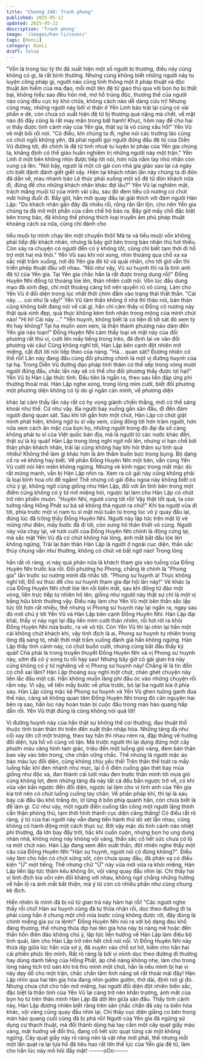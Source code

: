```yaml
---
title: "Chương 248: Tranh phong"
published: 2025-05-22
updated: 2025-05-22
description: 'Tranh phong'
image: '/images/han-li/cover/'
tags: [HanLi]
category: HanLi
draft: false
---
```


"Vốn là trong lúc tỷ thí đã xuất hiện một số người bị thương, điều
này cũng không có gì, là rất bình thường. Nhưng cũng không biết
những người này tu luyện công pháp gì, người nào cũng tinh
thông một ít pháp thuật và độc thuật âm hiểm của ma đạo, mỗi
một tên đệ tử giao thủ qua với bọn họ bị thất bại, không hiểu sao
đều hôn mê, mơ hồ trúng độc, thương thế của người nào cũng
đều cực kỳ khó chữa, không cách nào dễ dàng cứu trị! Nhưng
cũng may, những người này bởi vì thân ở Yến Linh bảo trái lại
cũng có vài phần e dè, còn chưa có xuất hiện đệ tử bị thương quá
nặng mà chết, về mặt nào đó đây cũng là rất may mắn trong bất
hạnh! Khục, hôm nay để cho hai vị thấy được tình cảnh này của
Yến gia, thật sự là vô cùng xấu hổ!" Yến Vũ vẻ mặt bối rối nói.
"Có điều, khi chúng ta đi, nghe nói các trưởng lão cũng có chút
ngồi không yên, đã phái người gọi người đứng đầu đệ tử của Diễn
Vũ đường tới, đó chính là đệ tử tinh nhuệ tu luyện bí pháp của
Yến gia chúng ta, khẳng định có thể giáo huấn nghiêm trị những
người này một trận." Yến Linh ở một bên không nhịn được tiếp lời
nói, hơn nữa nắm tay nhỏ nhắn còn vung cả lên.
"Nói bậy, ngươi là một cô gái con nhà gia giáo sao lại cả ngày chỉ
biết đánh đánh giết giết vậy. Hiện tại khách nhân lần này chúng ta
đi đón đã dẫn về, mau nhanh báo Lê thúc phái xuống một số đệ
tử đón khách nữa đi, đừng để cho những khách nhân khác đợi
lâu?" Yến Vũ lại nghiêm mặt, trách mắng muội tử của mình vài
câu, sau đó đem tiểu cô nương có chút mất hứng đuổi đi.
Bấy giờ, hắn mới quay đầu lại giải thích với đám người Hàn Lập:
"Do khách nhân gần đây đã nhiều rồi, rồng rắn lẫn lộn, cho nên
Yến gia chúng ta đã mở một phần của cấm chế hộ bảo ra. Bây
giờ mấy chỗ đặc biệt bên trong bảo, đã không thể phóng thích loại
truyền âm phù pháp thuật khoảng cách xa nữa, cũng chỉ đành cho

tiểu muội tự mình chạy lên một chuyến thôi! Mà ta và tiểu muội
vốn không phải tiếp đãi khách nhân, nhưng là bây giờ bên trong
bảo nhân thủ hơi thiếu. Còn xảy ra chuyện có người đến có ý
không tốt, cũng chỉ biết tạm thời đi hỗ trợ một hai mà thôi." Yến
Vũ sau khi nói xong, nhìn thoáng qua chỗ xa xa sắc mặt trầm
xuống, nơi đó Yến gia đệ tử và quái nhân, cho tới giờ vẫn thi triển
phép thuật đấu với nhau.
"Nói như vậy, Vũ sư huynh thì ra là tinh anh đệ tử của Yến gia. Tại
Yến gia chắc hẳn là rất được trọng dụng rồi!" Đổng Huyên Nhi
đồng tử thoáng lóe lên, thản nhiên cười nói. Vốn lúc đầu dung
mạo đã xinh đẹp, chỉ một thoáng càng trở nên quyến rũ vô cùng.
Làm cho Yến Vũ ở đối diện trong lúc nhất thời chìm đắm vào
trạng thái thất thần.
"Cái này. … coi như là vậy!" Yến Vũ tâm thần không ở nhà thì
thào nói, bản thân cũng không biết đang nói về cái gì, hắn chỉ
cảm thấy vị Đổng cô nương này thật quá xinh đẹp, quả thực
không kém tình nhân trong mộng của mình chút nào!
"Hi hi! Cái này …"
"Yến huynh, không biết là có tiện đi tới sát đó xem tỷ thí hay
không? Tại hạ muốn xem xem, là thần thánh phương nào dám
đến Yến gia náo loạn!"
Đổng Huyên Nhi cảm thấy loại vẻ mặt này của đối phương rất thú
vị, cười lên mấy tiếng trong trẻo, đã định lại ve vãn đối phương
vài câu! Cũng không nghĩ tới, Hàn Lập bên cạnh đột nhiên mở
miệng, cắt đứt lời nói tiếp theo của nàng.
"Hả… quan sát? Đương nhiên có thể rồi! Lần này đang đấu cùng
đối phương chính là một vị đường huynh của tại hạ. Trong Diễn
Vũ đường đạo pháp tinh thâm có thể xếp trong vòng mười người
đứng đầu, chắc lần này sẽ có thể cho đối phương thấy được lợi
hại!" Yến Vũ bị Hàn Lập thức tỉnh. Đầu tiên là ngẩn ra, theo sau
liền đáp ứng phi thường thoải mái.
Hàn Lập nghe xong, trong lòng mỉm cười, biết đối phương một
phương diện không có lý do gì ngăn cản mình, về phương diện

khác lại cảm thấy lần này rất có hy vọng giành chiến thắng, mới
có thể sảng khoái như thế.
Cứ như vậy. Ba người bay xuống gần sân đấu, đi đến đám người
đang quan sát.
Sau khi tới gần hơn một chút, Hàn Lập có chút giật mình phát
hiện, không ngờ tu sĩ vây xem, cũng đông tới hơn trăm người,
hơn nữa xem cách ăn mặc của bọn họ, những người trong đó đại
đa số càng không phải tu sĩ của Việt quốc bản địa, mà là người từ
các nước khác đến, thật sự là kỳ quái!
Hàn Lập trong lòng nghi ngờ nổi lên, nhưng vì hạn chế bởi thân
phận khách nhân, trái lại cũng không hay khi hỏi thăm sự tình quá
nhiều! Không thể làm gì khác hơn là âm thầm buồn bực trong
bụng. Bộ dạng cố ra vẻ không hay biết.
Về phần Đổng Huyên Nhi một bên, vẫn cùng Yến Vũ cười nói liên
miên không ngừng. Nhưng vẻ kinh ngạc trong mắt mặc dù rất
mỏng manh, vẫn bị Hàn Lập nhìn ra. Xem ra cô gái này cũng
không phải là loại bình hoa chỉ để ngắm!
Thế nhưng cô gái điêu ngoa này không biết có chủ ý gì, không
ngờ cũng giống như Hàn Lập, đối với ẩn tình bên trong một điểm
cũng không có ý tứ mở miệng hỏi, ngược lại làm cho Hàn Lập có
chút trở nên phiền muộn.
"Huyên Nhi, ngươi cũng tới rồi! Vậy thật tốt quá, ta còn tưởng
rằng Hồng Phất sư bá sẽ không thả ngươi ra chứ!" Khi ba người
vừa đi tới, phía trước một vị nam tu sĩ mặt mũi tuấn tú trong lúc vô
ý quay đầu lại, đúng lúc đã trông thấy Đổng Huyên Nhi. Người
này lập tức trên mặt lộ vẻ mừng như điên, mấy bước đã đi tới,
còn xưng hô thân thiết vô cùng.
Người này vừa chạy lại, vẻ tươi cười của Đổng Huyên Nhi chính
là đông cứng lại, mà sắc mặt Yến Vũ đã có chút không hài lòng,
ánh mắt bắt đầu lóe lên không ngừng.
Trái lại bản thân Hàn Lập là người ở ngoài cục diện, thần sắc thủy
chung vẫn như thường, không có chút vẻ bất ngờ nào! Trong lòng

hắn rất rõ ràng, vị này quá phân nửa là khách tham gia vào tuồng
của Đổng Huyên Nhi trước kia rồi. Đối phương họ Phong, chẳng
lẽ chính là "Phong gia" lần trước sư nương mình đã nhắc tới.
"Phong sư huynh à! Thực không nghĩ tới, Đỗ sư thúc để cho sư
huynh tham gia đại hội lần này!" Vẻ khác lạ của Đổng Huyên Nhi
chợt lóe lên rồi biến mất, sau khi đồng tử đảo một vòng, liền trực
tiếp tự nhiên hô lên, giống như người này thật sự chỉ là một vị
bằng hữu bình thường vậy.
Điều này làm cho Yến Vũ một bên thần sắc lập tức tốt hơn rất
nhiều, thế nhưng vị Phong sư huynh này lại ngẩn ra, ngay sau đó
mới chú ý tới Yến Vũ và Hàn Lập bên cạnh Đổng Huyên Nhi.
Hàn Lập đại khái, thấy vị này ngó lại đây liền mỉm cười thản
nhiên, rồi hơi rời ra khỏi Đổng Huyên Nhi nửa bước, ra vẻ vô tội.
Còn Yến Vũ thì lại nhìn lại hắn một cái không chút khách khí, vậy
tình địch là ai, Phong sư huynh tự nhiên trong lòng đã sáng tỏ,
nhất thời mặt trầm xuống đánh giá hắn không ngừng.
Hàn Lập thấy tình cảnh này, có chút buồn cười, nhưng cũng bắt
đầu thấy kỳ quái! Chả phải là trong truyền thuyết Đổng Huyên Nhi
và vị Phong sư huynh này, sớm đã có ý song tu rồi hay sao!
Nhưng bây giờ cô gái gian trá này cũng không có ý tứ nghiêng về
vị Phong sư huynh này! Chẳng lẽ là tin đồn có chỗ sai lầm?
Hàn Lập thoáng suy nghĩ một chút, chán ghét chuyện này liền lắc
đầu một cái. Hắn không muốn lãng phí đầu óc vào những chuyện
rối rắm này.
Vì vậy, về tiến mấy bước về phía trước, bỏ lại ba người kia ở phía
sau.
Hàn Lập cũng mặc kệ Phong sư huynh và Yến Vũ ghen tuông
ganh đua thế nào, càng sẽ không quan tâm Đổng Huyên Nhi
trong đó căn nguyên hai bên ra sao, hắn lúc này hoàn toàn bị
cuộc đấu trong màn hào quang hấp dẫn rồi.
Yến Vũ thật đúng là cũng không nói quá lời!

Vị đường huynh này của hắn thật sự không thể coi thường, đạo
thuật thổ thuộc tính toàn thân thi triển đến xuất thần nhập hóa.
Những tảng đá như cối xay lớn cỡ một trượng, theo tay hắn thi
nhau ném ra, đập thẳng về hướng đối diện, tựa hồ vô cùng vô
tận. Mà trước người thì lại dựng đứng một cây phướn màu vàng
hình tam giác, triệu đến một luồng gió vàng, đem bản thân bao
vây vào bên trong, che chắn vững chắc.
Thế nhưng là người mặc áo bào màu lục đối diện, cũng không
chịu yếu thế! Trên thân thể toát ra mấy luồng hắc khí đen nhánh
như mực, lại ồ ồ điên cuồng gào thét bay múa giống như độc xà,
đan thành cái lưới màu đen trước thân mình tới mưa gió cũng
không lọt, đem những tảng đá này tất cả đều bắn ngược trở về,
có khi vừa vặn bắn ngược đến đối diện, ngược lại làm cho vị tinh
anh của Yến gia kia trở nên có chút luống cuống tay chân. Về
phần pháp khí, thì lại là sáu bảy cái đầu lâu khô trắng ởn, lơ lửng
ở bốn phía quanh hắn, còn chưa biết là để làm gì.
Cứ như vậy, một người điên cuồng tấn công một người lặng thinh
cẩn thận phòng thủ, tạm thời hình thành cục diện căng thẳng!
Có điều rất rõ ràng, ý tứ của hai người này vẫn đang tiến hành
thử dò xét lẫn nhau, cũng không có hành động một cách thực sự.
Bởi vậy mặc dù tình cảnh náo nhiệt phi thường, đá lớn bay đầy
trời, hắc khí cuồn cuộn, nhưng bọn họ ung dung nhàn nhã, không
nóng nảy không vội vàng, thần sắc cố hết sức chưa có lộ ra một
chút nào.
Hàn Lập đang xem đến xuất thần, đột nhiên nghe thấy một câu
của Đổng Huyên Nhi "Hàn sư huynh, ngươi nói có đúng không?".
Điều này làm cho hắn có chút sửng sốt, còn chưa quay đầu, đã
phản xạ có điều kiện "Ừ" một tiếng.
Thế nhưng chữ "Ừ" này vừa mới vừa ra khỏi miệng, Hàn Lập liền
lập tức thầm kêu không ổn, vội vàng quay đầu nhìn lại.
Chỉ thấy hai vị tình địch kia vốn nên đối kháng với nhau, không
ngờ chẳng những hướng về hắn lộ ra ánh mắt bất thiện, mà ý tứ
còn có nhiều phần như cùng chung kẻ địch.

Hiển nhiên là mình đã bị nữ tử gian trá này hãm hại rồi!
"Các ngươi nghe thấy rồi chứ! Hàn sư huynh cũng đã tự thừa
nhận rồi, dọc theo đường đi ta phải cùng hắn ở chung một chỗ
nửa bước cũng không được rời, đây đúng là chính miệng gia sư
ra lệnh!" Đổng Huyên Nhi nói ra với bộ dạng đau khổ đáng
thương, thế nhưng thừa dịp hai tên gia hỏa này bị nàng mê hoặc
đến thần hồn điên đảo không chú ý, lập tức liền hướng về Hàn
Lập làm điệu bộ tinh quái, làm cho Hàn Lập trở nên hết chỗ nói
nổi.
Vị Đổng Huyên Nhi này thừa dịp giữa lúc hắn vừa sơ ý, đã xuyên
vào chỗ sơ hở, kiếm cho hắn hai cái phiền phức lên mình. Rất rõ
ràng là bởi vì mình dọc theo đường đi thường hay dùng danh
tiếng của Hồng Phất, áp chế nàng không nhẹ, làm cho trong lòng
nàng tích trữ oán khí trả thù mình một chút, hẳn là nếu mình bị hai
vị này dạy dỗ cho một trận, chắc chắn tâm tình nàng sẽ rất thoải
mái đây!
Hàn Lập nhìn qua hai tên gia hỏa đang nhìn gườm gườm, thở
dài, định nói gì đó. Nhưng chưa chờ cho hắn mở miệng, hai
người đối diện đột nhiên biến sắc, đặc biệt là thần tình của Yến
Vũ lại càng trở nên khẩn trương, ánh mắt của bọn họ từ trên thân
mình Hàn Lập đã dời lên giữa sân đấu.
Thấy tình cảnh này, Hàn Lập đương nhiên biết rằng trên sân chắc
chắn đã xảy ra biến hóa khác, vội vàng cũng quay đầu nhìn lại.
Chỉ thấy cục diện giằng co bên trong màn hào quang cuối cùng
đã bị phá rồi!
Người của Yến gia đã ngừng sử dụng cự thạch thuật, mà đổi
thành dùng hai tay cầm một cây quạt giấy màu vàng, mặt hướng
về đối thủ, đang cố hết sức quạt từng cái một không ngừng. Cây
quạt giấy này rõ ràng nên là vật nhẹ mới phải, thế nhưng mỗi một
lần quạt ra lại tựa hồ đã tiêu hao rất lớn thể lực của Yến gia đệ tử,
làm cho hắn lúc này mồ hôi đầy mặt!
------oOo------
